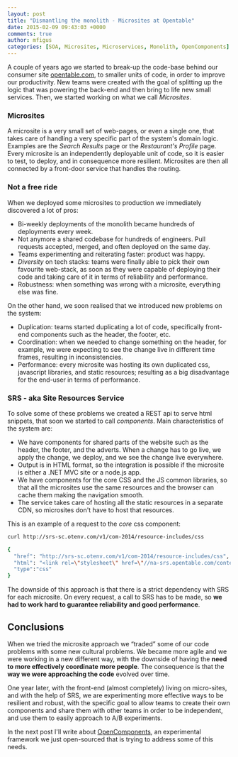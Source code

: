 ```yaml
---
layout: post
title: "Dismantling the monolith - Microsites at Opentable"
date: 2015-02-09 09:43:03 +0000
comments: true
author: mfigus
categories: [SOA, Microsites, Microservices, Monolith, OpenComponents] 
---
```


A couple of years ago we started to break-up the code-base behind our consumer site [opentable.com][1], to smaller units of code, in order to improve our productivity. New teams were created with the goal of splitting up the logic that was powering the back-end and then bring to life new small services. Then, we started working on what we call *Microsites*.

### Microsites

A microsite is a very small set of web-pages, or even a single one, that takes care of handling a very specific part of the system's domain logic. Examples are the *Search Results* page or the *Restaurant's Profile* page. Every microsite is an independently deployable unit of code, so it is easier to test, to deploy, and in consequence more resilient. Microsites are then all connected by a front-door service that handles the routing.

### Not a free ride

When we deployed some microsites to production we immediately discovered a lot of pros:

* Bi-weekly deployments of the monolith became hundreds of deployments every week.
* Not anymore a shared codebase for hundreds of engineers. Pull requests accepted, merged, and often deployed on the same day.
* Teams experimenting and reiterating faster: product was happy.
* *Diversity* on tech stacks: teams were finally able to pick their own favourite web-stack, as soon as they were capable of deploying their code and taking care of it in terms of reliability and performance.
* Robustness: when something was wrong with a microsite, everything else was fine.

On the other hand, we soon realised that we introduced new problems on the system:

* Duplication: teams started duplicating a lot of code, specifically front-end components such as the header, the footer, etc.
* Coordination: when we needed to change something on the header, for example, we were expecting to see the change live in different time frames, resulting in inconsistencies.
* Performance: every microsite was hosting its own duplicated css, javascript libraries, and static resources; resulting as a big disadvantage for the end-user in terms of performance.

### SRS - aka Site Resources Service

To solve some of these problems we created a REST api to serve html snippets, that soon we started to call *components*. Main characteristics of the system are:

* We have components for shared parts of the website such as the header, the footer, and the adverts. When a change has to go live, we apply the change, we deploy, and we see the change live everywhere.
* Output is in HTML format, so the integration is possible if the microsite is either a .NET MVC site or a node.js app.
* We have components for the core CSS and the JS common libraries, so that all the microsites use the same resources and the browser can cache them making the navigation smooth.
* The service takes care of hosting all the static resources in a separate CDN, so microsites don't have to host that resources.

This is an example of a request to the *core* css component:
```sh
curl http://srs-sc.otenv.com/v1/com-2014/resource-includes/css

{
  "href": "http://srs-sc.otenv.com/v1/com-2014/resource-includes/css",
  "html": "<link rel=\"stylesheet\" href=\"//na-srs.opentable.com/content/static-1.0.1388.0/css-new-min/app.css\" /><!--[if lte IE 8]><link rel=\"stylesheet\" href=\"//na-srs.opentable.com/content/static-1.0.1388.0/css-new-min/app_ie8.css\" /> <![endif]-->",
  "type":"css"
}
```

The downside of this approach is that there is a strict dependency with SRS for each microsite. On every request, a call to SRS has to be made, so **we had to work hard to guarantee reliability and good performance**.

Conclusions
-----------
When we tried the microsite approach we “traded” some of our code problems with some new cultural problems. We became more agile and we were working in a new different way, with the downside of having the **need to more effectively coordinate more people**. The consequence is that the **way we were approaching the code** evolved over time.

One year later, with the front-end (almost completely) living on micro-sites, and with the help of SRS, we are experimenting more effective ways to be resilient and robust, with the specific goal to allow teams to create their own components and share them with other teams in order to be independent, and use them to easily approach to A/B experiments. 

In the next post I'll write about [OpenComponents][2], an experimental framework we just open-sourced that is trying to address some of this needs.


[1]: http://www.opentable.com
[2]: https://github.com/opentable/oc